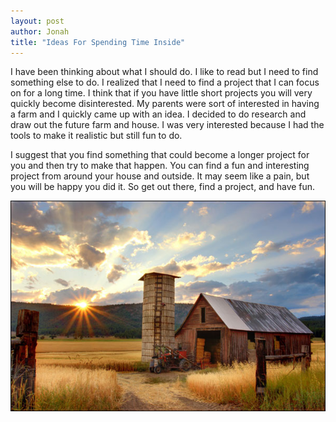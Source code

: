 ```yaml
---
layout: post
author: Jonah
title: "Ideas For Spending Time Inside"
---
```


I have been thinking about what I should do. I like to read but I need to find something else to do. I realized that I need to find a project that I can focus on for a long time. I think that if you have little short projects you will very quickly become disinterested. My parents were sort of interested in having a farm and I quickly came up with an idea. I decided to do research and draw out the future farm and house. I was very interested because I had the tools to make it realistic but still fun to do.

I suggest that you find something that could become a longer project for you and then try to make that happen. You can find a fun and interesting project from around your house and outside. It may seem like a pain, but you will be happy you did it. So get out there, find a project, and have fun.

![Photo by Timothy Eberly on Unsplash](/images/2020-04-13_farm.jpg)
